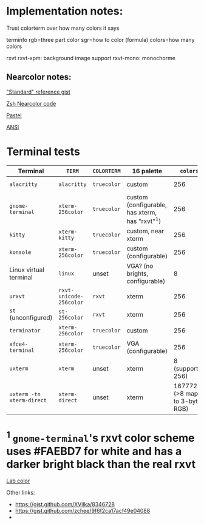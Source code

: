 # Implementation notes:

Trust colorterm over how many colors it says

terminfo
rgb=three part color
sgr=how to color (formula)
colors=how many colors


rxvt
rxvt-xpm: background image support
rxvt-mono: monochorme


## Nearcolor notes:
["Standard" reference gist](https://gist.github.com/XVilka/8346728)

[Zsh Nearcolor
code](https://github.com/zsh-users/zsh/blob/master/Src/Modules/nearcolor.c)

[Pastel](https://github.com/sharkdp/pastel/blob/master/src/lib.rs)

[ANSI](https://en.wikipedia.org/wiki/ANSI_escape_code#Colors)

# Terminal tests

| Terminal | `TERM` | `COLORTERM` | 16 palette | `colors` | `RGB` | `setrgbf` | `setrgbb` | colons |
| -------- | ------ | ----------- | ---------- | -------- | ----- | --------- | --------- | ------ |
| `alacritty` | `alacritty` | `truecolor` | custom | 256 | unset | `\E[38;2;%p1%d;%p2%d;%p3%dm` (unset, ANSI) | `\E[48;2;%p1%d;%p2%d;%p3%dm` (unset, ANSI) | `;` only |
| `gnome-terminal` | `xterm-256color` | `truecolor` | custom (configurable, has xterm, has "rxvt"<sup>1</sup>) | 256 | unset | `\E[38;2;%p1%d;%p2%d;%p3%dm` (unset, ANSI) | `\E[48;2;%p1%d;%p2%d;%p3%dm` (unset, ANSI) | both |
| `kitty` | `xterm-kitty` | `truecolor` | custom, near xterm | 256 | unset | `\E[38:2:%p1%d:%p2%d:%p3%dm` (ANSI w/ colons) | `\E[48:2:%p1%d:%p2%d:%p3%dm` (ANSI w/ colons) | both |
| `konsole` | `xterm-256color` | `truecolor` | custom (configurable) | 256 | unset | `\E[38;2;%p1%d;%p2%d;%p3%dm` (unset, ANSI) | `\E[48;2;%p1%d;%p2%d;%p3%dm` (unset, ANSI) | `;` only |
| Linux virtual terminal | `linux` | unset | VGA? (no brights, configurable) | 8 | unset | unsupported | unsupported | `;` only |
| `urxvt` | `rxvt-unicode-256color` | `rxvt` | xterm | 256 | unset | unsupported | unsupported | `;` only |
| `st` (unconfigured) | `st-256color` | `rxvt` | xterm | 256 | unset | `\E[38;2;%p1%d;%p2%d;%p3%dm` (unset, ANSI) | `\E[48;2;%p1%d;%p2%d;%p3%dm` (unset, ANSI) | `;` only |
| `terminator` | `xterm-256color` | `truecolor` | custom | 256 | unset | `\E[38;2;%p1%d;%p2%d;%p3%dm` (unset, ANSI) | `\E[48;2;%p1%d;%p2%d;%p3%dm` (unset, ANSI) | both |
| `xfce4-terminal` | `xterm-256color` | `truecolor` | VGA (configurable) | 256 | unset | `\E[38;2;%p1%d;%p2%d;%p3%dm` (unset, ANSI) | `\E[48;2;%p1%d;%p2%d;%p3%dm` (unset, ANSI) | both |
| `uxterm` | `xterm` | unset | xterm | 8 (supports 256) | unset | `\E[38;2;%p1%d;%p2%d;%p3%dm` (unset, ANSI) | `\E[48;2;%p1%d;%p2%d;%p3%dm` (unset, ANSI) | both |
| `uxterm -tn xterm-direct` | `xterm-direct` | unset | xterm | 16777216 (>8 maps to 3-byte RGB) | set | `\E[38;2;%p1%d;%p2%d;%p3%dm` (unset, ANSI) | `\E[48;2;%p1%d;%p2%d;%p3%dm` (unset, ANSI) | both |

<sup>1</sup> `gnome-terminal`'s rxvt color scheme uses #FAEBD7 for white and has a darker bright black than the real rxvt
=======
[Lab color](http://www.photoshopbuzz.com/what-is-lab-color-photoshop/)


Other links:
 - https://gist.github.com/XVilka/8346728
 - https://gist.github.com/zchee/9f6f2ca17acf49e04088
 - 

